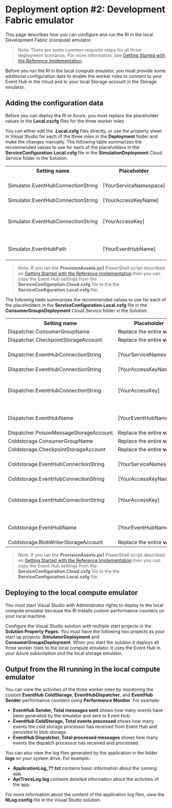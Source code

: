 # Deployment option #2: Development Fabric emulator

This page describes how you can configure and run the RI in the local Development Fabric (compute) emulator.

> Note: There are some common requisite steps for all three deployment scenarios. For more information, see [Getting Started with the Reference Implementation][gettingstarted].

Before you run the RI in the local compute emulator, you must provide some additional configuration data to enable the worker roles to connect to your Event Hub in the cloud and to your local Storage account in the Storage emulator. 

## Adding the configuration data

Before you can deploy the RI to Azure, you must replace the placeholder values in the **Local.cscfg** files for the three worker roles.

You can either edit the **.Local.csfg** files directly, or use the property sheet in Visual Studio for each of the three roles in the **Deployment** folder and make the changes manually. The following table summarizes the recommended values to use for each of the placeholders in the **ServiceConfiguration.Local.csfg** file in the **SimulationDeployment** Cloud Service folder in the Solution:

<table>
<tr>
	<th>Setting name</th><th>Placeholder</th><th>Recommended value</th>
</tr>
<tr>
	<td>Simulator.EventHubConnectionString</td><td>[YourServiceNamespace]</td><td>The Service Namespace you created when you configured your Event Hub.</td>
</tr>
<tr>
	<td>Simulator.EventHubConnectionString</td><td>[YourAccessKeyName]</td><td>RootManageSharedAccessKey</td>
</tr>
<tr>
	<td>Simulator.EventHubConnectionString</td><td>[YourAccessKey]</td><td>The primary key of the Service Bus RootManageSharedAccessKey policy from your Azure Subscription.</td>
</tr>
<tr>
	<td>Simulator.EventHubPath</td><td>[YourEventHubName]</td><td>The path you created when you configured your Event Hub.</td>
</tr>
</table>

> Note. If you ran the **ProvisionAssets.ps1** PowerShell script described on [Getting Started with the Reference Implementation][gettingstarted] then you can copy the Event Hub settings from the **ServiceConfiguration.Cloud.csfg** file to the the **ServiceConfiguration.Local.csfg** file.

The following table summarizes the recommended values to use for each of the placeholders in the **ServiceConfiguration.Local.csfg** file in the **ConsumerGroupsDeployment** Cloud Service folder in the Solution:

<table>
<tr>
	<th>Setting name</th><th>Placeholder</th><th>Recommended value</th>
</tr>
<tr>
	<td>Dispatcher.ConsumerGroupName</td><td>Replace the entire <b>value</b></td><td>Dispatcher</td>
</tr>
<tr>
	<td>Dispatcher.CheckpointStorageAccount</td><td>Replace the entire <b>value</b></td><td>UseDevelopmentStorage=true</td>
</tr>
<tr>
	<td>Dispatcher.EventHubConnectionString</td><td>[YourServiceNamespace]</td><td>The Service Namespace you created when you configured your Event Hub.</td>
</tr>
<tr>
	<td>Dispatcher.EventHubConnectionString</td><td>[YourAccessKeyName]</td><td>RootManageSharedAccessKey</td>
</tr>
<tr>
	<td>Dispatcher.EventHubConnectionString</td><td>[YourAccessKey]</td><td>The primary key of the Service Bus RootManageSharedAccessKey policy from your Azure Subscription.</td>
</tr>
<tr>
	<td>Dispatcher.EventHubName</td><td>[YourEventHubName]</td><td>The path you created when you configured your Event Hub.</td>
</tr>
<tr>
	<td>Dispatcher.PoisonMessageStorageAccount</td><td>Replace the entire <b>value</b></td><td>UseDevelopmentStorage=true</td>
</tr>
<tr>
	<td>Coldstorage.ConsumerGroupName</td><td>Replace the entire <b>value</b></td><td>ColdStorage.Processor</td>
</tr>
<tr>
	<td>Coldstorage.CheckpointStorageAccount</td><td>Replace the entire <b>value</b></td><td>UseDevelopmentStorage=true</td>
</tr>
<tr>
	<td>Coldstorage.EventHubConnectionString</td><td>[YourServiceNamespace]</td><td>The Service Namespace you created when you configured your Event Hub.</td>
</tr>
<tr>
	<td>Coldstorage.EventHubConnectionString</td><td>[YourAccessKeyName]</td><td>RootManageSharedAccessKey</td>
</tr>
<tr>
	<td>Coldstorage.EventHubConnectionString</td><td>[YourAccessKey]</td><td>The primary key of the Service Bus RootManageSharedAccessKey policy from your Azure Subscription.</td>
</tr>
<tr>
	<td>Coldstorage.EventHubName</td><td>[YourEventHubName]</td><td>The path you created when you configured your Event Hub.</td>
</tr>
<tr>
	<td>Coldstorage.BlobWriterStorageAccount</td><td>Replace the entire <b>value</b></td><td>UseDevelopmentStorage=true</td>
</tr>
</table>

> Note. If you ran the **ProvisionAssets.ps1** PowerShell script described on [Getting Started with the Reference Implementation][gettingstarted] then you can copy the Event Hub settings from the **ServiceConfiguration.Cloud.csfg** file to the the **ServiceConfiguration.Local.csfg** file.

## Deploying to the local compute emulator

You must start Visual Studio with Administrator rights to deploy to the local compute emulator because the RI installs custom performance counters on your local machine.

Configure the Visual Studio solution with multiple start projects in the **Solution Property Pages**. You must have the following two projects as your start up projects: **SimulatorDeployment** and **ConsumerGroupsDeployment**. When you start the solution it deploys all three worker roles to the local compute emulator. It uses the Event Hub in your Azure subscription and the local storage emulator.

## Output from the RI running in the local compute emulator

You can view the activities of the three worker roles by monitoring the custom **EventHub ColdStorage**, **EventHubDispatcher**, and **EventHub Sender** performance counters using **Performance Monitor**. For example:

- **EventHub Sender, Total messages sent** shows how many events have been generated by the simulator and sent to Event Hub.
- **EventHub ColdStorage, Total events processed** shows how many events the cold storage processor has received from Event Hub and persisted to blob storage.
- **EventHub Dispatcher, Total processed messages** shows how many events the dispatch processor has received and processed.

You can also view the log files generated by the application in the folder **logs** on your system drive. For example:

- **ApplicationLog_??.txt** contains basic information about the running app.
- **ApiTraceLog.log** contains detailed information about the activities of the app.

For more information about the content of the application log files, view the **NLog.config** file in the Visual Studio solution.


[gettingstarted]: /TBD